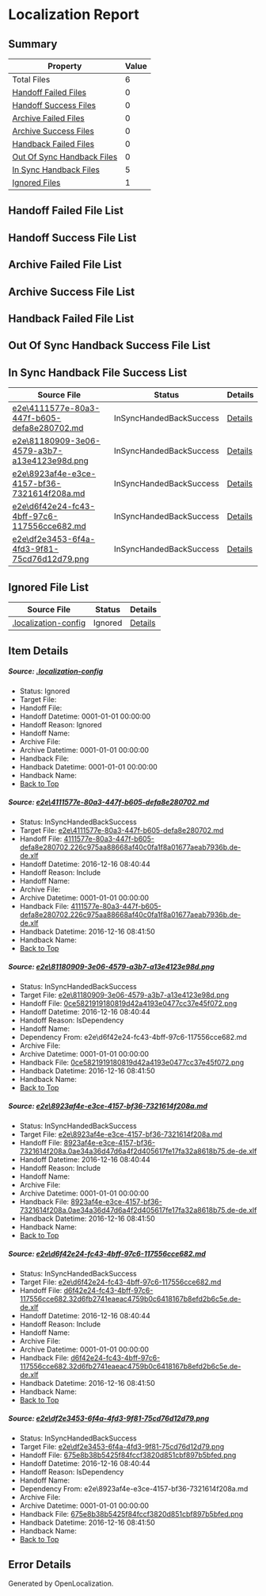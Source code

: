 # <a name='report-top'></a> Localization Report

## Summary
 Property | Value 
 -------- | ----- 
 Total Files | 6
[ Handoff Failed Files ](#handoff-failed-list)| 0
[ Handoff Success Files ](#handoff-success-list)| 0
[ Archive Failed Files ](#archive-failed-list)| 0
[ Archive Success Files ](#archive-success-list)| 0
[ Handback Failed Files ](#handback-failed-list)| 0
[ Out Of Sync Handback Files ](#outofsync-handback-success-list)| 0
[ In Sync Handback Files ](#insync-handback-success-list)| 5
[ Ignored Files ](#ignored-list)| 1

## <a name='handoff-failed-list'></a> Handoff Failed File List

## <a name='handoff-success-list'></a> Handoff Success File List

## <a name='archive-failed-list'></a> Archive Failed File List

## <a name='archive-success-list'></a> Archive Success File List

## <a name='handback-failed-list'></a> Handback Failed File List

## <a name='outofsync-handback-success-list'></a> Out Of Sync Handback Success File List

## <a name='insync-handback-success-list'></a> In Sync Handback File Success List
 Source File | Status | Details 
 ----------- | ------ | ------- 
 [e2e\4111577e-80a3-447f-b605-defa8e280702.md](https://github.com/OpenLocalizationTestOrg/ol-test0/blob/d2f50061bb68137a4f7530dad1f0c88eb04c31d7/e2e/4111577e-80a3-447f-b605-defa8e280702.md) | InSyncHandedBackSuccess | [Details](#630e2cf0d5e773f0de4ca202d807fbf1c4bc3f1b1)
 [e2e\81180909-3e06-4579-a3b7-a13e4123e98d.png](https://github.com/OpenLocalizationTestOrg/ol-test0/blob/d2f50061bb68137a4f7530dad1f0c88eb04c31d7/e2e/81180909-3e06-4579-a3b7-a13e4123e98d.png) | InSyncHandedBackSuccess | [Details](#0ce5821919180819d42a4193e0477cc37e45f0722)
 [e2e\8923af4e-e3ce-4157-bf36-7321614f208a.md](https://github.com/OpenLocalizationTestOrg/ol-test0/blob/d2f50061bb68137a4f7530dad1f0c88eb04c31d7/e2e/8923af4e-e3ce-4157-bf36-7321614f208a.md) | InSyncHandedBackSuccess | [Details](#c0dcdd643f14209dad5a1a795e9a9e5c49920fff3)
 [e2e\d6f42e24-fc43-4bff-97c6-117556cce682.md](https://github.com/OpenLocalizationTestOrg/ol-test0/blob/d2f50061bb68137a4f7530dad1f0c88eb04c31d7/e2e/d6f42e24-fc43-4bff-97c6-117556cce682.md) | InSyncHandedBackSuccess | [Details](#5b0f5a57a884aba263ef2d93b4c7b41ee89e241d4)
 [e2e\df2e3453-6f4a-4fd3-9f81-75cd76d12d79.png](https://github.com/OpenLocalizationTestOrg/ol-test0/blob/d2f50061bb68137a4f7530dad1f0c88eb04c31d7/e2e/df2e3453-6f4a-4fd3-9f81-75cd76d12d79.png) | InSyncHandedBackSuccess | [Details](#675e8b38b5425f84fccf3820d851cbf897b5bfed5)

## <a name='ignored-list'></a> Ignored File List
 Source File | Status | Details 
 ----------- | ------ | ------- 
 [.localization-config](https://github.com/OpenLocalizationTestOrg/ol-test0/blob/d2f50061bb68137a4f7530dad1f0c88eb04c31d7/.localization-config) | Ignored | [Details](#cb0632cf59c1387fc1742bfb9fa3c47f87e2e5c90)

## Item Details
##### <a name='cb0632cf59c1387fc1742bfb9fa3c47f87e2e5c90'></a> Source: [.localization-config](https://github.com/OpenLocalizationTestOrg/ol-test0/blob/d2f50061bb68137a4f7530dad1f0c88eb04c31d7/.localization-config)
* Status: Ignored
* Target File: 
* Handoff File: 
* Handoff Datetime: 0001-01-01 00:00:00
* Handoff Reason: Ignored
* Handoff Name: 
* Archive File: 
* Archive Datetime: 0001-01-01 00:00:00
* Handback File: 
* Handback Datetime: 0001-01-01 00:00:00
* Handback Name: 
* [Back to Top](#report-top)

##### <a name='630e2cf0d5e773f0de4ca202d807fbf1c4bc3f1b1'></a> Source: [e2e\4111577e-80a3-447f-b605-defa8e280702.md](https://github.com/OpenLocalizationTestOrg/ol-test0/blob/d2f50061bb68137a4f7530dad1f0c88eb04c31d7/e2e/4111577e-80a3-447f-b605-defa8e280702.md)
* Status: InSyncHandedBackSuccess
* Target File: [e2e\4111577e-80a3-447f-b605-defa8e280702.md](https://github.com/OpenLocalizationTestOrg/ol-test0-dede/blob/e65a49dae2fe41ef6b7267ecd98712b5485b386e/e2e/4111577e-80a3-447f-b605-defa8e280702.md)
* Handoff File: [4111577e-80a3-447f-b605-defa8e280702.226c975aa88668af40c0fa1f8a01677aeab7936b.de-de.xlf](https://github.com/OpenLocalizationTestOrg/ol-test0-handoff/blob/2240895baf8021592e0d6b0117254c158d4f2e0e/ol-handoff/OpenLocalizationTestOrg/ol-test0-dede/xinjiang/ht/4111577e-80a3-447f-b605-defa8e280702.226c975aa88668af40c0fa1f8a01677aeab7936b.de-de.xlf)
* Handoff Datetime: 2016-12-16 08:40:44
* Handoff Reason: Include
* Handoff Name: 
* Archive File: 
* Archive Datetime: 0001-01-01 00:00:00
* Handback File: [4111577e-80a3-447f-b605-defa8e280702.226c975aa88668af40c0fa1f8a01677aeab7936b.de-de.xlf](https://github.com/OpenLocalizationTestOrg/ol-test0-handback/blob/ec62720c0f4b21aa861c5fa7f0533b214f95a25a/ol-handback/OpenLocalizationTestOrg/ol-test0-dede/xinjiang/ht/4111577e-80a3-447f-b605-defa8e280702.226c975aa88668af40c0fa1f8a01677aeab7936b.de-de.xlf)
* Handback Datetime: 2016-12-16 08:41:50
* Handback Name: 
* [Back to Top](#report-top)

##### <a name='0ce5821919180819d42a4193e0477cc37e45f0722'></a> Source: [e2e\81180909-3e06-4579-a3b7-a13e4123e98d.png](https://github.com/OpenLocalizationTestOrg/ol-test0/blob/d2f50061bb68137a4f7530dad1f0c88eb04c31d7/e2e/81180909-3e06-4579-a3b7-a13e4123e98d.png)
* Status: InSyncHandedBackSuccess
* Target File: [e2e\81180909-3e06-4579-a3b7-a13e4123e98d.png](https://github.com/OpenLocalizationTestOrg/ol-test0-dede/blob/e65a49dae2fe41ef6b7267ecd98712b5485b386e/e2e/81180909-3e06-4579-a3b7-a13e4123e98d.png)
* Handoff File: [0ce5821919180819d42a4193e0477cc37e45f072.png](https://github.com/OpenLocalizationTestOrg/ol-test0-handoff/blob/2240895baf8021592e0d6b0117254c158d4f2e0e/ol-handoff/OpenLocalizationTestOrg/ol-test0-dede/xinjiang/ht/0ce5821919180819d42a4193e0477cc37e45f072.png)
* Handoff Datetime: 2016-12-16 08:40:44
* Handoff Reason: IsDependency
* Handoff Name: 
* Dependency From: e2e\d6f42e24-fc43-4bff-97c6-117556cce682.md
* Archive File: 
* Archive Datetime: 0001-01-01 00:00:00
* Handback File: [0ce5821919180819d42a4193e0477cc37e45f072.png](https://github.com/OpenLocalizationTestOrg/ol-test0-handback/blob/ec62720c0f4b21aa861c5fa7f0533b214f95a25a/ol-handback/OpenLocalizationTestOrg/ol-test0-dede/xinjiang/ht/0ce5821919180819d42a4193e0477cc37e45f072.png)
* Handback Datetime: 2016-12-16 08:41:50
* Handback Name: 
* [Back to Top](#report-top)

##### <a name='c0dcdd643f14209dad5a1a795e9a9e5c49920fff3'></a> Source: [e2e\8923af4e-e3ce-4157-bf36-7321614f208a.md](https://github.com/OpenLocalizationTestOrg/ol-test0/blob/d2f50061bb68137a4f7530dad1f0c88eb04c31d7/e2e/8923af4e-e3ce-4157-bf36-7321614f208a.md)
* Status: InSyncHandedBackSuccess
* Target File: [e2e\8923af4e-e3ce-4157-bf36-7321614f208a.md](https://github.com/OpenLocalizationTestOrg/ol-test0-dede/blob/e65a49dae2fe41ef6b7267ecd98712b5485b386e/e2e/8923af4e-e3ce-4157-bf36-7321614f208a.md)
* Handoff File: [8923af4e-e3ce-4157-bf36-7321614f208a.0ae34a36d47d6a4f2d405617fe17fa32a8618b75.de-de.xlf](https://github.com/OpenLocalizationTestOrg/ol-test0-handoff/blob/2240895baf8021592e0d6b0117254c158d4f2e0e/ol-handoff/OpenLocalizationTestOrg/ol-test0-dede/xinjiang/ht/8923af4e-e3ce-4157-bf36-7321614f208a.0ae34a36d47d6a4f2d405617fe17fa32a8618b75.de-de.xlf)
* Handoff Datetime: 2016-12-16 08:40:44
* Handoff Reason: Include
* Handoff Name: 
* Archive File: 
* Archive Datetime: 0001-01-01 00:00:00
* Handback File: [8923af4e-e3ce-4157-bf36-7321614f208a.0ae34a36d47d6a4f2d405617fe17fa32a8618b75.de-de.xlf](https://github.com/OpenLocalizationTestOrg/ol-test0-handback/blob/ec62720c0f4b21aa861c5fa7f0533b214f95a25a/ol-handback/OpenLocalizationTestOrg/ol-test0-dede/xinjiang/ht/8923af4e-e3ce-4157-bf36-7321614f208a.0ae34a36d47d6a4f2d405617fe17fa32a8618b75.de-de.xlf)
* Handback Datetime: 2016-12-16 08:41:50
* Handback Name: 
* [Back to Top](#report-top)

##### <a name='5b0f5a57a884aba263ef2d93b4c7b41ee89e241d4'></a> Source: [e2e\d6f42e24-fc43-4bff-97c6-117556cce682.md](https://github.com/OpenLocalizationTestOrg/ol-test0/blob/d2f50061bb68137a4f7530dad1f0c88eb04c31d7/e2e/d6f42e24-fc43-4bff-97c6-117556cce682.md)
* Status: InSyncHandedBackSuccess
* Target File: [e2e\d6f42e24-fc43-4bff-97c6-117556cce682.md](https://github.com/OpenLocalizationTestOrg/ol-test0-dede/blob/e65a49dae2fe41ef6b7267ecd98712b5485b386e/e2e/d6f42e24-fc43-4bff-97c6-117556cce682.md)
* Handoff File: [d6f42e24-fc43-4bff-97c6-117556cce682.32d6fb2741eaeac4759b0c6418167b8efd2b6c5e.de-de.xlf](https://github.com/OpenLocalizationTestOrg/ol-test0-handoff/blob/2240895baf8021592e0d6b0117254c158d4f2e0e/ol-handoff/OpenLocalizationTestOrg/ol-test0-dede/xinjiang/ht/d6f42e24-fc43-4bff-97c6-117556cce682.32d6fb2741eaeac4759b0c6418167b8efd2b6c5e.de-de.xlf)
* Handoff Datetime: 2016-12-16 08:40:44
* Handoff Reason: Include
* Handoff Name: 
* Archive File: 
* Archive Datetime: 0001-01-01 00:00:00
* Handback File: [d6f42e24-fc43-4bff-97c6-117556cce682.32d6fb2741eaeac4759b0c6418167b8efd2b6c5e.de-de.xlf](https://github.com/OpenLocalizationTestOrg/ol-test0-handback/blob/ec62720c0f4b21aa861c5fa7f0533b214f95a25a/ol-handback/OpenLocalizationTestOrg/ol-test0-dede/xinjiang/ht/d6f42e24-fc43-4bff-97c6-117556cce682.32d6fb2741eaeac4759b0c6418167b8efd2b6c5e.de-de.xlf)
* Handback Datetime: 2016-12-16 08:41:50
* Handback Name: 
* [Back to Top](#report-top)

##### <a name='675e8b38b5425f84fccf3820d851cbf897b5bfed5'></a> Source: [e2e\df2e3453-6f4a-4fd3-9f81-75cd76d12d79.png](https://github.com/OpenLocalizationTestOrg/ol-test0/blob/d2f50061bb68137a4f7530dad1f0c88eb04c31d7/e2e/df2e3453-6f4a-4fd3-9f81-75cd76d12d79.png)
* Status: InSyncHandedBackSuccess
* Target File: [e2e\df2e3453-6f4a-4fd3-9f81-75cd76d12d79.png](https://github.com/OpenLocalizationTestOrg/ol-test0-dede/blob/e65a49dae2fe41ef6b7267ecd98712b5485b386e/e2e/df2e3453-6f4a-4fd3-9f81-75cd76d12d79.png)
* Handoff File: [675e8b38b5425f84fccf3820d851cbf897b5bfed.png](https://github.com/OpenLocalizationTestOrg/ol-test0-handoff/blob/2240895baf8021592e0d6b0117254c158d4f2e0e/ol-handoff/OpenLocalizationTestOrg/ol-test0-dede/xinjiang/ht/675e8b38b5425f84fccf3820d851cbf897b5bfed.png)
* Handoff Datetime: 2016-12-16 08:40:44
* Handoff Reason: IsDependency
* Handoff Name: 
* Dependency From: e2e\8923af4e-e3ce-4157-bf36-7321614f208a.md
* Archive File: 
* Archive Datetime: 0001-01-01 00:00:00
* Handback File: [675e8b38b5425f84fccf3820d851cbf897b5bfed.png](https://github.com/OpenLocalizationTestOrg/ol-test0-handback/blob/ec62720c0f4b21aa861c5fa7f0533b214f95a25a/ol-handback/OpenLocalizationTestOrg/ol-test0-dede/xinjiang/ht/675e8b38b5425f84fccf3820d851cbf897b5bfed.png)
* Handback Datetime: 2016-12-16 08:41:50
* Handback Name: 
* [Back to Top](#report-top)


## Error Details

Generated by OpenLocalization.
